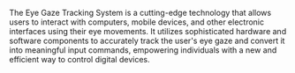 The Eye Gaze Tracking System is a cutting-edge technology that allows users to interact with computers, mobile devices, and other electronic interfaces using their eye movements. It utilizes sophisticated hardware and software components to accurately track the user's eye gaze and convert it into meaningful input commands, empowering individuals with a new and efficient way to control digital devices.
